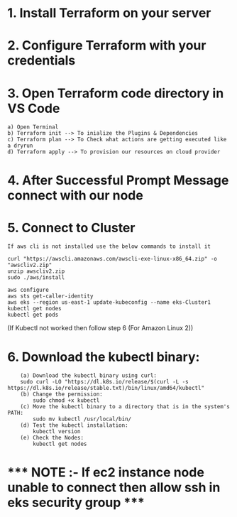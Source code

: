 # 1. Install Terraform on your server

# 2. Configure Terraform with your credentials

# 3. Open Terraform code directory in VS Code
    a) Open Terminal
    b) Terraform init --> To inialize the Plugins & Dependencies
    c) Terraform plan --> To Check what actions are getting executed like a dryrun
    d) Terraform apply --> To provision our resources on cloud provider

# 4. After Successful Prompt Message connect with our node


# 5. Connect to Cluster  

    If aws cli is not installed use the below commands to install it  

    curl "https://awscli.amazonaws.com/awscli-exe-linux-x86_64.zip" -o "awscliv2.zip"  
    unzip awscliv2.zip  
    sudo ./aws/install  

    aws configure  
    aws sts get-caller-identity  
    aws eks --region us-east-1 update-kubeconfig --name eks-Cluster1  
    kubectl get nodes
    kubectl get pods  


(If Kubectl not worked then follow step 6 (For Amazon Linux 2))
# 6. Download the kubectl binary:
        (a) Download the kubectl binary using curl:
        sudo curl -LO "https://dl.k8s.io/release/$(curl -L -s https://dl.k8s.io/release/stable.txt)/bin/linux/amd64/kubectl"
        (b) Change the permission:
            sudo chmod +x kubectl
        (c) Move the kubectl binary to a directory that is in the system's PATH:
            sudo mv kubectl /usr/local/bin/
        (d) Test the kubectl installation:
            kubectl version
        (e) Check the Nodes:
            kubectl get nodes


# *** NOTE :- If ec2 instance node unable to connect then allow ssh in eks security group ***
    